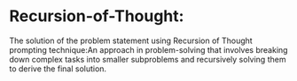 # Recursion-of-Thought:
The solution of the problem statement using Recursion of Thought prompting technique:An approach in problem-solving that involves breaking down complex tasks into smaller subproblems and recursively solving them to derive the final solution.


